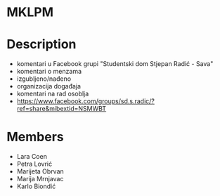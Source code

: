 # MKLPM
# Description
- komentari u Facebook grupi "Studentski dom Stjepan Radić - Sava"
- komentari o menzama
- izgubljeno/nađeno
- organizacija događaja
- komentari na rad osoblja
- https://www.facebook.com/groups/sd.s.radic/?ref=share&mibextid=NSMWBT 
# Members
- Lara Coen
- Petra Lovrić
- Marijeta Obrvan
- Marija Mrnjavac
- Karlo Biondić

